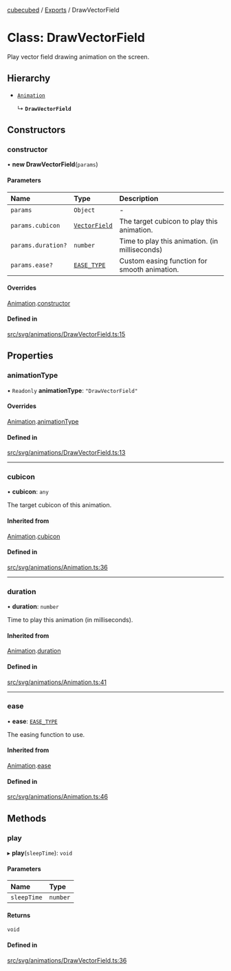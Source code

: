 [cubecubed](/reference/README.md) / [Exports](/reference/modules.md) / DrawVectorField

# Class: DrawVectorField

Play vector field drawing animation on the screen.

## Hierarchy

- [`Animation`](/reference/classes/Animation.md)

  ↳ **`DrawVectorField`**

## Constructors

### constructor

• **new DrawVectorField**(`params`)

#### Parameters

| Name | Type | Description |
| :------ | :------ | :------ |
| `params` | `Object` | - |
| `params.cubicon` | [`VectorField`](/reference/classes/VectorField.md) | The target cubicon to play this animation. |
| `params.duration?` | `number` | Time to play this animation. (in milliseconds) |
| `params.ease?` | [`EASE_TYPE`](/reference/types/EASE_TYPE.md) | Custom easing function for smooth animation. |

#### Overrides

[Animation](/reference/classes/Animation.md).[constructor](/reference/classes/Animation.md#constructor)

#### Defined in

[src/svg/animations/DrawVectorField.ts:15](https://github.com/imaphatduc/cubecubed/blob/8295992/src/svg/animations/DrawVectorField.ts#L15)

## Properties

### animationType

• `Readonly` **animationType**: ``"DrawVectorField"``

#### Overrides

[Animation](/reference/classes/Animation.md).[animationType](/reference/classes/Animation.md#animationtype)

#### Defined in

[src/svg/animations/DrawVectorField.ts:13](https://github.com/imaphatduc/cubecubed/blob/8295992/src/svg/animations/DrawVectorField.ts#L13)

___

### cubicon

• **cubicon**: `any`

The target cubicon of this animation.

#### Inherited from

[Animation](/reference/classes/Animation.md).[cubicon](/reference/classes/Animation.md#cubicon)

#### Defined in

[src/svg/animations/Animation.ts:36](https://github.com/imaphatduc/cubecubed/blob/8295992/src/svg/animations/Animation.ts#L36)

___

### duration

• **duration**: `number`

Time to play this animation (in milliseconds).

#### Inherited from

[Animation](/reference/classes/Animation.md).[duration](/reference/classes/Animation.md#duration)

#### Defined in

[src/svg/animations/Animation.ts:41](https://github.com/imaphatduc/cubecubed/blob/8295992/src/svg/animations/Animation.ts#L41)

___

### ease

• **ease**: [`EASE_TYPE`](/reference/types/EASE_TYPE.md)

The easing function to use.

#### Inherited from

[Animation](/reference/classes/Animation.md).[ease](/reference/classes/Animation.md#ease)

#### Defined in

[src/svg/animations/Animation.ts:46](https://github.com/imaphatduc/cubecubed/blob/8295992/src/svg/animations/Animation.ts#L46)

## Methods

### play

▸ **play**(`sleepTime`): `void`

#### Parameters

| Name | Type |
| :------ | :------ |
| `sleepTime` | `number` |

#### Returns

`void`

#### Defined in

[src/svg/animations/DrawVectorField.ts:36](https://github.com/imaphatduc/cubecubed/blob/8295992/src/svg/animations/DrawVectorField.ts#L36)
